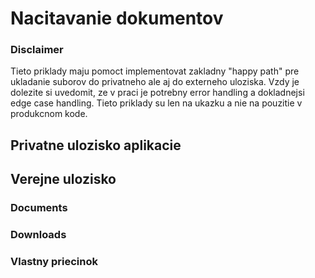 # Nacitavanie dokumentov
### Disclaimer
Tieto priklady maju pomoct implementovat zakladny "happy path" pre ukladanie suborov do privatneho ale aj do externeho uloziska. Vzdy je dolezite si uvedomit, ze v praci je potrebny error handling a dokladnejsi edge case handling. Tieto priklady su len na ukazku a nie na pouzitie v produkcnom kode.

## Privatne ulozisko aplikacie

## Verejne ulozisko

### Documents

### Downloads

### Vlastny priecinok
